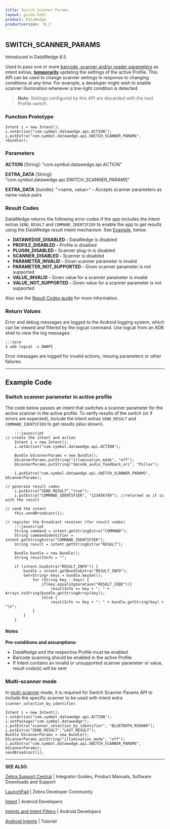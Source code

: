 ```yaml
---
title: Switch Scanner Params
layout: guide.html
product: DataWedge
productversion: '8.2'
---
```


## SWITCH_SCANNER_PARAMS

Introduced in DataWedge 6.5. 

Used to pass one or more [barcode, scanner and/or reader parameters](../../input/barcode/#decoderselection) as intent extras, **<u>temporarily</u>** updating the settings of the active Profile. This API can be used to change scanner settings in response to changing conditions at any time. For example, a developer might wish to enable scanner illumination whenever a low-light condition is detected. 

> **Note**: Settings configured by this API are discarded with the next Profile switch.

### Function Prototype

	Intent i = new Intent();
	i.setAction("com.symbol.datawedge.api.ACTION");
	i.putExtra("com.symbol.datawedge.api.SWITCH_SCANNER_PARAMS", <bundle>);

### Parameters
**ACTION** [String]: "com.symbol.datawedge.api.ACTION"

**EXTRA_DATA** [String]: "com.symbol.datawedge.api.SWITCH_SCANNER_PARAMS"

**EXTRA_DATA** [bundle]: "&lt;name, value&gt;" - Accepts scanner parameters as name-value pairs

### Result Codes

DataWedge returns the following error codes if the app includes the intent extras `SEND_RESULT` and `COMMAND_IDENTIFIER` to enable the app to get results using the DataWedge result intent mechanism. See [Example](#example), below. 

* **DATAWEDGE_DISABLED -** DataWedge is disabled
* **PROFILE_DISABLED -** Profile is disabled
* **PLUGIN_DISABLED -** Scanner plug-in is disabled
* **SCANNER_DISABLED -** Scanner is disabled
* **PARAMETER_INVALID -** Given scanner parameter is invalid
* **PARAMETER_NOT_SUPPORTED -** Given scanner parameter is not supported
* **VALUE_INVALID -** Given value for a scanner parameter is invalid
* **VALUE_NOT_SUPPORTED -** Given value for a scanner parameter is not supported

Also see the [Result Codes guide](../resultinfo) for more information.  

### Return Values

Error and debug messages are logged to the Android logging system, which can be viewed and filtered by the logcat command. Use logcat from an ADB shell to view the log messages:

	:::term
	$ adb logcat -s DWAPI

Error messages are logged for invalid actions, missing parameters or other failures.

-----

## Example Code

### Switch scanner parameter in active profile
The code below passes an intent that switches a scanner parameter for the active scanner in the active profile. To verify results of the switch (or if errors are expected), include the intent extras `SEND_RESULT` and `COMMAND_IDENTIFIER` to get results (also shown).

		:::javascript
	// create the intent and action
		Intent i = new Intent();
		i.setAction("com.symbol.datawedge.api.ACTION");

		Bundle bScannerParams = new Bundle();
		bScannerParams.putString("illumination_mode", "off");
		bScannerParams.putString("decode_audio_feedback_uri", "Pollux");

		i.putExtra("com.symbol.datawedge.api.SWITCH_SCANNER_PARAMS", bScannerParams);

	// generate result codes
		i.putExtra(“SEND_RESULT”,"true");
		i.putExtra("COMMAND_IDENTIFIER", "123456789"); //returned as it is with the result

	// send the intent
		this.sendBroadcast(i);

	// register the broadcast receiver (for result codes)
		:::javascript
		String command = intent.getStringExtra("COMMAND");
		String commandidentifier = intent.getStringExtra("COMMAND_IDENTIFIER");
		String result = intent.getStringExtra("RESULT");

		Bundle bundle = new Bundle();
		String resultInfo = "";

		if (intent.hasExtra("RESULT_INFO")) {
			bundle = intent.getBundleExtra("RESULT_INFO");
			Set<String> keys = bundle.keySet();
			    for (String key : keys) {
			        if(key.equalsIgnoreCase("RESULT_CODE")){
			            resultInfo += key + ": " + Arrays.toString(bundle.getStringArray(key));
			        }else {
			            resultInfo += key + ": " + bundle.getString(key) + "\n";
		        }
		    }
		}

#### Notes

**Pre-conditions and assumptions**:

* DataWedge and the respective Profile must be enabled
* Barcode scanning should be enabled in the active Profile
* If Intent contains an invalid or unsupported scanner parameter or value, result code(s) will be sent

### Multi-scanner mode
In [multi-scanner](../../input/barcode/#scannerselection) mode, it is required for Switch Scanner Params API to include the specific scanner to be used with intent extra `scanner_selection_by_identifier`.

    Intent i = new Intent();
    i.setAction("com.symbol.datawedge.api.ACTION");
    i.setPackage("com.symbol.datawedge");
    i.putExtra("scanner_selection_by_identifier", "BLUETOOTH_RS6000");
    i.putExtra("SEND_RESULT","LAST_RESULT");
    Bundle bScannerParams = new Bundle();
    bScannerParams.putString("illumination_mode", "off");
    i.putExtra("com.symbol.datawedge.api.SWITCH_SCANNER_PARAMS", bScannerParams);
    sendBroadcast(i);



-----

**SEE ALSO**:

[Zebra Support Central](https://www.zebra.com/us/en/support-downloads.html) | Integrator Guides, Product Manuals, Software Downloads and Support

[LaunchPad](https://developer.zebra.com/welcome) | Zebra Developer Community

[Intent](https://developer.android.com/reference/android/content/Intent.html) | Android Developers

[Intents and Intent Filters](http://developer.android.com/guide/components/intents-filters.html) | Android Developers

[Android Intents](http://www.vogella.com/tutorials/AndroidIntent/article.html) | Tutorial
